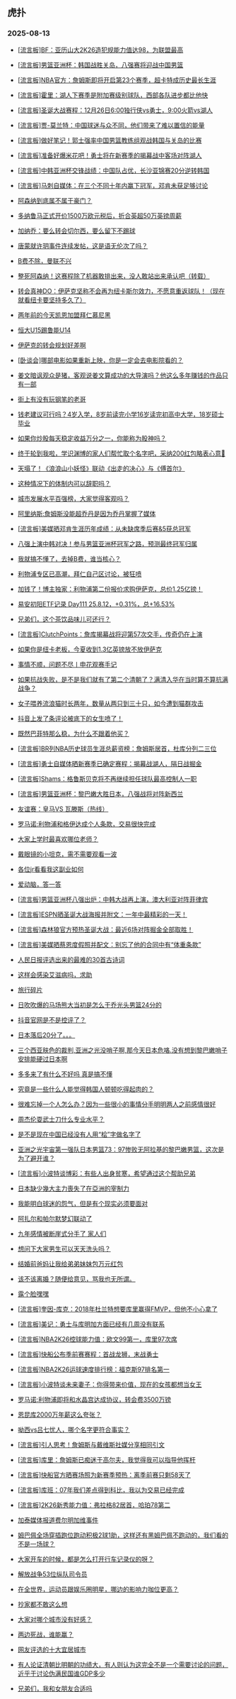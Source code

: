 ## 虎扑 
### 2025-08-13

+ [[流言板]BF：亚历山大2K26造犯规能力值达98，为联盟最高](https://bbs.hupu.com/634273871.html)

+ [[流言板]男篮亚洲杯：韩国战胜关岛，八强赛将迎战中国男篮](https://bbs.hupu.com/634273727.html)

+ [[流言板]NBA官方：詹姆斯即将开启第23个赛季，超卡特成历史最长生涯](https://bbs.hupu.com/634274954.html)

+ [[流言板]霍里：湖人下赛季是附加赛级别球队，西部各队进步都比他快](https://bbs.hupu.com/634271748.html)

+ [[流言板]圣诞大战赛程：12月26日6:00独行侠vs勇士，9:00火箭vs湖人](https://bbs.hupu.com/634274623.html)

+ [[流言板]贾-莫兰特：中国球迷与众不同，他们带来了难以置信的能量](https://bbs.hupu.com/634272147.html)

+ [[流言板]做好笔记！郭士强率中国男篮教练组观战韩国与关岛的比赛](https://bbs.hupu.com/634274071.html)

+ [[流言板]准备好爆米花吧！勇士将在新赛季的揭幕战中客场对阵湖人](https://bbs.hupu.com/634274394.html)

+ [[流言板]中韩亚洲杯交锋战绩：中国队占优，长沙亚锦赛20分逆转韩国](https://bbs.hupu.com/634274131.html)

+ [[流言板]马刺自媒体：在三个不同十年内赢下冠军，邓肯未获足够讨论](https://bbs.hupu.com/634275995.html)

+ [阿森纳到底属不属于豪门？](https://bbs.hupu.com/634266945.html)

+ [多纳鲁马正式开价1500万欧元税后，折合英超50万英镑周薪](https://bbs.hupu.com/634270708.html)

+ [加纳乔：要么转会切尔西，要么留下不踢球](https://bbs.hupu.com/634267445.html)

+ [唐蒙就许玥事件连续发帖，这是语无伦次了吗？](https://bbs.hupu.com/634269670.html)

+ [B费不除，曼联不兴](https://bbs.hupu.com/634267637.html)

+ [整死阿森纳！这赛程除了机器敢排出来，没人敢站出来承认吧（转载）](https://bbs.hupu.com/634268578.html)

+ [转会真神DO：伊萨克坚称不会再为纽卡斯尔效力，不愿意重返球队！（现在就看纽卡要坚持多久了）](https://bbs.hupu.com/634268239.html)

+ [两年前的今天凯恩加盟拜仁慕尼黑](https://bbs.hupu.com/634273490.html)

+ [恒大U15踢鲁能U14](https://bbs.hupu.com/634270335.html)

+ [伊萨克的转会规划好差啊](https://bbs.hupu.com/634272996.html)

+ [[卧谈会]哪部电影如果重新上映，你是一定会去电影院看的？](https://bbs.hupu.com/634273395.html)

+ [姜文暗讽观众是猪，客观说姜文算成功的大导演吗？他这么多年赚钱的作品只有一部](https://bbs.hupu.com/634272623.html)

+ [街上有没有玩钢笔的老哥](https://bbs.hupu.com/634272559.html)

+ [钱老建议可行吗？4岁入学，8岁前读完小学16岁读完初高中大学，18岁硕士毕业](https://bbs.hupu.com/634272933.html)

+ [如果你炒股每天稳定收益万分之一，你能称为股神吗？](https://bbs.hupu.com/634274065.html)

+ [终于轮到我啦，学识渊博的家人们帮忙取个名字吧，采纳200红包略表心意🫡](https://bbs.hupu.com/634274107.html)

+ [天塌了！《浪浪山小妖怪》联动《出走的决心》与《傅首尔》](https://bbs.hupu.com/634271886.html)

+ [这种情况下的体制内可以辞职吗？](https://bbs.hupu.com/634272960.html)

+ [城市发展水平百强榜，大家觉得客观吗？](https://bbs.hupu.com/634275209.html)

+ [阿里纳斯:詹姆斯没能超乔丹是因为乔丹掌握了媒体](https://bbs.hupu.com/634274494.html)

+ [[流言板]美媒晒邓肯生涯历年成绩：从未缺席季后赛&amp;5获总冠军](https://bbs.hupu.com/634276175.html)

+ [八强上演中韩对决！参与男篮亚洲杯冠军之路，预测最终冠军归属](https://bbs.hupu.com/634274141.html)

+ [我就搞不懂了，去掉B费，谁当核心？](https://bbs.hupu.com/634273165.html)

+ [利物浦专区已高潮，拜仁自己区讨论，被狂喷](https://bbs.hupu.com/634272279.html)

+ [加钱了！博主独家：利物浦第二份报价求购伊萨克，总价1.25亿镑！](https://bbs.hupu.com/634275134.html)

+ [易安初阳ETF记录 Day111 25.8.12，+0.31%，总+16.53%](https://bbs.hupu.com/634275400.html)

+ [兄弟们，这个茶饮品味儿可还行？](https://bbs.hupu.com/634273678.html)

+ [[流言板]ClutchPoints：詹库揭幕战将迎第57次交手，传奇仍在上演](https://bbs.hupu.com/634276356.html)

+ [如果你是纽卡老板，今夏收到1.3亿英镑放不放伊萨克](https://bbs.hupu.com/634274536.html)

+ [事情不顺，问题不尽丨申花观赛手记](https://bbs.hupu.com/634270572.html)

+ [如果抗战失败，是不是我们就有了第二个清朝了？满清入华在当时算不算抗满战争？](https://bbs.hupu.com/634275836.html)

+ [女子喂养流浪猫时长两年，数量从两只到三十只，如今遭到猫群攻击](https://bbs.hupu.com/634276114.html)

+ [抖音上发了条评论被底下的女生喷了！](https://bbs.hupu.com/634274151.html)

+ [既然巴菲特那么稳，为什么不跟着他买？](https://bbs.hupu.com/634275091.html)

+ [[流言板]BR列NBA历史球员生涯总薪资榜：詹姆斯居首，杜库分列二三位](https://bbs.hupu.com/634275303.html)

+ [[流言板]勇士自媒体晒新赛季已确定赛程：揭幕战湖人，隔日战掘金](https://bbs.hupu.com/634274530.html)

+ [[流言板]Shams：格鲁斯贝克将不再继续担任球队最高控制人一职](https://bbs.hupu.com/634276414.html)

+ [[流言板]男篮亚洲杯：黎巴嫩大胜日本，八强战将对阵新西兰](https://bbs.hupu.com/634278361.html)

+ [友谊赛：皇马VS 瓦滕斯（热线）](https://bbs.hupu.com/634277862.html)

+ [罗马诺:利物浦和格伊达成个人条款，交易很快完成](https://bbs.hupu.com/634276317.html)

+ [大家上学时最喜欢哪位老师？](https://bbs.hupu.com/634275745.html)

+ [戴眼镜的小坦克，需不需要观看一波](https://bbs.hupu.com/634278369.html)

+ [各位jr看看我这副业如何](https://bbs.hupu.com/634276677.html)

+ [爱动脑，答一答](https://bbs.hupu.com/634276765.html)

+ [[流言板]男篮亚洲杯八强出炉：中韩大战再上演，澳大利亚对阵菲律宾](https://bbs.hupu.com/634278372.html)

+ [[流言板]ESPN晒圣诞大战海报并附文：一年中最精彩的一天！](https://bbs.hupu.com/634275749.html)

+ [[流言板]森林狼官方预热圣诞大战：最近6场对阵掘金全部取胜！](https://bbs.hupu.com/634276727.html)

+ [[流言板]美媒晒蔡恩度假照并配文：别忘了他的合同中有“体重条款”](https://bbs.hupu.com/634275823.html)

+ [人民日报评选出来的最难的30首古诗词](https://bbs.hupu.com/634277261.html)

+ [这样会感染艾滋病吗，求助](https://bbs.hupu.com/634275759.html)

+ [旅行碎片](https://bbs.hupu.com/634276521.html)

+ [日吹吹爆的马场熊大当初是怎么干乔光头男篮24分的](https://bbs.hupu.com/634277626.html)

+ [抖音官网是不是控评了？](https://bbs.hupu.com/634277302.html)

+ [日本落后20分了。。。](https://bbs.hupu.com/634277883.html)

+ [三个西亚肤色的裁判,亚洲之光没哨子啊,那今天日本危咯.没有想到黎巴嫩哨子安排能硬过日本啊](https://bbs.hupu.com/634277149.html)

+ [多多来了有什么不好吗 真是搞不懂](https://bbs.hupu.com/634277163.html)

+ [究竟是一些什么人能觉得韩国人顿顿吃得起肉的？](https://bbs.hupu.com/634276364.html)

+ [很难忘掉一个人怎么办？因为一些很小的事情分手明明两人之前感情很好](https://bbs.hupu.com/634276129.html)

+ [周杰伦耍武士刀什么专业水平？](https://bbs.hupu.com/634276380.html)

+ [是不是现在中国已经没有人用“桧”字做名字了](https://bbs.hupu.com/634276694.html)

+ [亚洲之光宇宙第一强队日本男篮73：97惨败无阿拉基的黎巴嫩男篮，这次是为了避开谁？](https://bbs.hupu.com/634278390.html)

+ [[流言板]小波特谈博彩：有些人出身贫寒，希望通过这个帮助兄弟](https://bbs.hupu.com/634280337.html)

+ [日本缺少幾大主力喪失了在亞洲的宰制力](https://bbs.hupu.com/634278778.html)

+ [我能明白球迷的怨气，但是有个现实必须要面对](https://bbs.hupu.com/634277177.html)

+ [阿扎尔和帕尔默梦幻联动了](https://bbs.hupu.com/634275210.html)

+ [九年感情被断崖式分手了 家人们](https://bbs.hupu.com/634278411.html)

+ [想问下大家男生可以天天洗头吗？](https://bbs.hupu.com/634277907.html)

+ [结婚前爸妈让我给弟弟妹妹包万元红包](https://bbs.hupu.com/634278724.html)

+ [该不该离婚？随便给意见，骂我也无所谓。](https://bbs.hupu.com/634277007.html)

+ [露个脸嘿嘿](https://bbs.hupu.com/634277426.html)

+ [[流言板]奎因-库克：2018年杜兰特想要库里赢得FMVP，但他不小心拿了](https://bbs.hupu.com/634280463.html)

+ [[流言板]美记：勇士与库明加方面已经有几周没有联系](https://bbs.hupu.com/634280417.html)

+ [[流言板]NBA2K26控球能力值：欧文99第一，库里97次席](https://bbs.hupu.com/634280193.html)

+ [[流言板]快船公布季前赛赛程：首战龙狮，末战勇士](https://bbs.hupu.com/634280403.html)

+ [[流言板]NBA2K26运球速度排行榜：福克斯97排名第一](https://bbs.hupu.com/634280235.html)

+ [[流言板]小波特谈未来妻子：你得带来价值，现在的女孩都想当女王](https://bbs.hupu.com/634280654.html)

+ [罗马诺:利物浦即将和水晶宫达成协议，转会费3500万镑](https://bbs.hupu.com/634276430.html)

+ [恩昆库2000万年薪这么夸张？](https://bbs.hupu.com/634275453.html)

+ [呦西vs吕七忧人，哪个名字更符合事实？](https://bbs.hupu.com/634280576.html)

+ [[流言板]引人思考！詹姆斯与戴维斯社媒分享相同引文](https://bbs.hupu.com/634280691.html)

+ [[流言板]库里：詹姆斯已痴迷于高尔夫，我觉得我可以指导他挥杆](https://bbs.hupu.com/634281161.html)

+ [[流言板]快船官方晒赛场照为新赛季预热：离季前赛只剩58天了](https://bbs.hupu.com/634280938.html)

+ [[流言板]库班：07年我们差点得到科比，我以为交易已经完成](https://bbs.hupu.com/634280678.html)

+ [[流言板]2K26新秀能力值：弗拉格82居首，哈珀78第二](https://bbs.hupu.com/634280796.html)

+ [加泰媒体报道费尔明加维事件](https://bbs.hupu.com/634275154.html)

+ [姆巴佩全场穿插跑位跑动积极2球1助，这样还有黑姆巴佩不跑动的，我们看的不是一场球？](https://bbs.hupu.com/634278980.html)

+ [大家开车的时候，都是怎么打开行车记录仪的呀？](https://bbs.hupu.com/634280883.html)

+ [解放战争53位纵队司令员](https://bbs.hupu.com/634281225.html)

+ [在全世界，运动员跟娱乐圈明星，哪边的影响力咖位更高？](https://bbs.hupu.com/634279730.html)

+ [抄家都不敢这么想](https://bbs.hupu.com/634281456.html)

+ [大家对哪个城市没有好感？](https://bbs.hupu.com/634280770.html)

+ [两边死战，谁能赢？](https://bbs.hupu.com/634280607.html)

+ [网友评选的十大宜居城市](https://bbs.hupu.com/634281563.html)

+ [有人论证清朝比明朝的功绩大，有人则认为这完全不是一个需要讨论的问题，近乎于讨论伪满民国谁GDP多少](https://bbs.hupu.com/634281318.html)

+ [兄弟们，我和女朋友合适吗](https://bbs.hupu.com/634281588.html)

